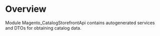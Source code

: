 # Overview

Module Magento_CatalogStorefrontApi contains autogenerated services and DTOs for obtaining catalog data.